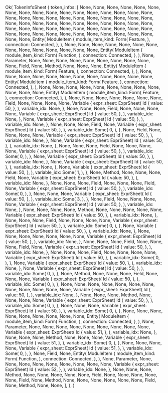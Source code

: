 Ok(
    TokenInfoSheet {
        token_infos: [
            None,
            None,
            None,
            None,
            None,
            None,
            None,
            None,
            None,
            None,
            None,
            None,
            None,
            None,
            None,
            None,
            None,
            None,
            None,
            None,
            None,
            None,
            None,
            None,
            None,
            None,
            None,
            None,
            None,
            None,
            None,
            None,
            None,
            None,
            None,
            None,
            None,
            None,
            None,
            None,
            None,
            None,
            None,
            None,
            None,
            None,
            None,
            None,
            None,
            None,
            None,
            None,
            None,
            None,
            None,
            None,
            None,
            None,
            None,
            None,
            None,
            None,
            None,
            Entity(
                ModuleItem {
                    module_item_kind: Form(
                        Feature,
                    ),
                    connection: Connected,
                },
            ),
            None,
            None,
            None,
            None,
            None,
            None,
            None,
            None,
            None,
            None,
            None,
            None,
            None,
            None,
            Entity(
                ModuleItem {
                    module_item_kind: Form(
                        Function,
                    ),
                    connection: Connected,
                },
            ),
            None,
            Parameter,
            None,
            None,
            None,
            None,
            None,
            None,
            None,
            None,
            None,
            None,
            Field,
            None,
            Method,
            None,
            None,
            None,
            Entity(
                ModuleItem {
                    module_item_kind: Form(
                        Feature,
                    ),
                    connection: Connected,
                },
            ),
            None,
            None,
            None,
            None,
            None,
            None,
            None,
            None,
            None,
            None,
            None,
            None,
            Entity(
                ModuleItem {
                    module_item_kind: Form(
                        Feature,
                    ),
                    connection: Connected,
                },
            ),
            None,
            None,
            None,
            None,
            None,
            None,
            None,
            None,
            None,
            None,
            None,
            None,
            Entity(
                ModuleItem {
                    module_item_kind: Form(
                        Feature,
                    ),
                    connection: Connected,
                },
            ),
            None,
            None,
            None,
            None,
            None,
            None,
            None,
            Field,
            None,
            None,
            None,
            None,
            Variable {
                expr_sheet: ExprSheet(
                    Id {
                        value: 50,
                    },
                ),
                variable_idx: None,
            },
            None,
            None,
            None,
            Field,
            None,
            None,
            None,
            None,
            Variable {
                expr_sheet: ExprSheet(
                    Id {
                        value: 50,
                    },
                ),
                variable_idx: None,
            },
            None,
            Variable {
                expr_sheet: ExprSheet(
                    Id {
                        value: 50,
                    },
                ),
                variable_idx: None,
            },
            None,
            None,
            None,
            Field,
            None,
            Variable {
                expr_sheet: ExprSheet(
                    Id {
                        value: 50,
                    },
                ),
                variable_idx: Some(
                    0,
                ),
            },
            None,
            Field,
            None,
            None,
            None,
            None,
            Variable {
                expr_sheet: ExprSheet(
                    Id {
                        value: 50,
                    },
                ),
                variable_idx: None,
            },
            None,
            Variable {
                expr_sheet: ExprSheet(
                    Id {
                        value: 50,
                    },
                ),
                variable_idx: None,
            },
            None,
            None,
            None,
            Field,
            None,
            None,
            None,
            None,
            Variable {
                expr_sheet: ExprSheet(
                    Id {
                        value: 50,
                    },
                ),
                variable_idx: Some(
                    0,
                ),
            },
            None,
            Variable {
                expr_sheet: ExprSheet(
                    Id {
                        value: 50,
                    },
                ),
                variable_idx: None,
            },
            None,
            Variable {
                expr_sheet: ExprSheet(
                    Id {
                        value: 50,
                    },
                ),
                variable_idx: None,
            },
            None,
            Variable {
                expr_sheet: ExprSheet(
                    Id {
                        value: 50,
                    },
                ),
                variable_idx: Some(
                    1,
                ),
            },
            None,
            Method,
            None,
            None,
            None,
            Field,
            None,
            Variable {
                expr_sheet: ExprSheet(
                    Id {
                        value: 50,
                    },
                ),
                variable_idx: None,
            },
            None,
            None,
            None,
            Field,
            None,
            None,
            None,
            Field,
            None,
            Variable {
                expr_sheet: ExprSheet(
                    Id {
                        value: 50,
                    },
                ),
                variable_idx: Some(
                    0,
                ),
            },
            None,
            None,
            None,
            Variable {
                expr_sheet: ExprSheet(
                    Id {
                        value: 50,
                    },
                ),
                variable_idx: Some(
                    3,
                ),
            },
            None,
            Field,
            None,
            None,
            None,
            None,
            Variable {
                expr_sheet: ExprSheet(
                    Id {
                        value: 50,
                    },
                ),
                variable_idx: None,
            },
            None,
            None,
            None,
            None,
            Method,
            None,
            None,
            None,
            None,
            None,
            Variable {
                expr_sheet: ExprSheet(
                    Id {
                        value: 50,
                    },
                ),
                variable_idx: None,
            },
            None,
            None,
            None,
            Field,
            None,
            None,
            None,
            None,
            Variable {
                expr_sheet: ExprSheet(
                    Id {
                        value: 50,
                    },
                ),
                variable_idx: Some(
                    0,
                ),
            },
            None,
            Variable {
                expr_sheet: ExprSheet(
                    Id {
                        value: 50,
                    },
                ),
                variable_idx: None,
            },
            None,
            None,
            None,
            None,
            None,
            None,
            None,
            Variable {
                expr_sheet: ExprSheet(
                    Id {
                        value: 50,
                    },
                ),
                variable_idx: None,
            },
            None,
            None,
            None,
            Field,
            None,
            None,
            None,
            Field,
            None,
            Variable {
                expr_sheet: ExprSheet(
                    Id {
                        value: 50,
                    },
                ),
                variable_idx: None,
            },
            None,
            None,
            None,
            Field,
            None,
            None,
            None,
            None,
            Variable {
                expr_sheet: ExprSheet(
                    Id {
                        value: 50,
                    },
                ),
                variable_idx: Some(
                    0,
                ),
            },
            None,
            Variable {
                expr_sheet: ExprSheet(
                    Id {
                        value: 50,
                    },
                ),
                variable_idx: None,
            },
            None,
            Variable {
                expr_sheet: ExprSheet(
                    Id {
                        value: 50,
                    },
                ),
                variable_idx: Some(
                    0,
                ),
            },
            None,
            Method,
            None,
            None,
            None,
            Field,
            None,
            None,
            None,
            Variable {
                expr_sheet: ExprSheet(
                    Id {
                        value: 50,
                    },
                ),
                variable_idx: Some(
                    0,
                ),
            },
            None,
            None,
            None,
            None,
            None,
            None,
            None,
            None,
            None,
            None,
            None,
            None,
            Variable {
                expr_sheet: ExprSheet(
                    Id {
                        value: 50,
                    },
                ),
                variable_idx: None,
            },
            None,
            None,
            None,
            Method,
            None,
            None,
            None,
            None,
            Variable {
                expr_sheet: ExprSheet(
                    Id {
                        value: 50,
                    },
                ),
                variable_idx: Some(
                    0,
                ),
            },
            None,
            None,
            None,
            Variable {
                expr_sheet: ExprSheet(
                    Id {
                        value: 50,
                    },
                ),
                variable_idx: Some(
                    0,
                ),
            },
            None,
            None,
            None,
            None,
            None,
            None,
            None,
            None,
            None,
            Entity(
                ModuleItem {
                    module_item_kind: Form(
                        Function,
                    ),
                    connection: Connected,
                },
            ),
            None,
            Parameter,
            None,
            None,
            None,
            None,
            None,
            None,
            None,
            None,
            None,
            Variable {
                expr_sheet: ExprSheet(
                    Id {
                        value: 51,
                    },
                ),
                variable_idx: None,
            },
            None,
            None,
            None,
            Method,
            None,
            None,
            None,
            Variable {
                expr_sheet: ExprSheet(
                    Id {
                        value: 51,
                    },
                ),
                variable_idx: Some(
                    0,
                ),
            },
            None,
            None,
            None,
            None,
            Variable {
                expr_sheet: ExprSheet(
                    Id {
                        value: 51,
                    },
                ),
                variable_idx: Some(
                    0,
                ),
            },
            None,
            Field,
            None,
            Entity(
                ModuleItem {
                    module_item_kind: Form(
                        Function,
                    ),
                    connection: Connected,
                },
            ),
            None,
            Parameter,
            None,
            None,
            None,
            None,
            None,
            None,
            None,
            None,
            None,
            Variable {
                expr_sheet: ExprSheet(
                    Id {
                        value: 52,
                    },
                ),
                variable_idx: None,
            },
            None,
            None,
            None,
            Method,
            None,
            None,
            None,
            None,
            None,
            Field,
            None,
            None,
            None,
            None,
            None,
            Field,
            None,
            Method,
            None,
            None,
            None,
            None,
            None,
            None,
            Field,
            None,
            Method,
            None,
            None,
        ],
    },
)